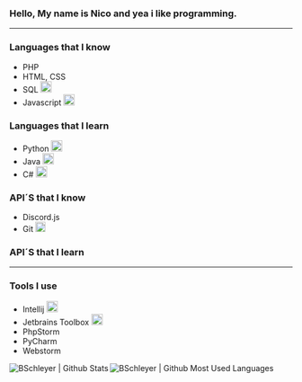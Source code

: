 ### Hello, My name is Nico and yea i like programming.
---
### Languages that I know
- PHP
- HTML, CSS
- SQL <img src="https://realm.io/assets/svg/icons/database/database.svg" alt="" width="20" heigth="20">
- Javascript <img src="https://www.stimulsoft.com/images/products/reports-js/description/logo.svg" alt="" width="20" heigth="20">

### Languages that I learn
- Python <img src="https://upload.wikimedia.org/wikipedia/commons/thumb/c/c3/Python-logo-notext.svg/768px-Python-logo-notext.svg.png" alt="" width="20" heigth="20">
- Java <img src="https://www.logolynx.com/images/logolynx/0a/0afbc6d4113a6aebd982ddbcc4d5eb91.jpeg" alt="" width="20" heigth="20">
- C# <img src="https://upload.wikimedia.org/wikipedia/commons/thumb/0/0d/C_Sharp_wordmark.svg/800px-C_Sharp_wordmark.svg.png" alt="" width="20" heigth="20">

### API´S that I know
- Discord.js
- Git <img src="https://www.netways.de/wp-content/uploads/2014/02/Git-Icon-1788C.png" alt="" width="18" heigth="18">

### API´S that I learn


---
### Tools I use
- Intellij <img src="https://upload.wikimedia.org/wikipedia/commons/thumb/d/d5/IntelliJ_IDEA_Logo.svg/1200px-IntelliJ_IDEA_Logo.svg.png" alt="" width="20" height="20">
- Jetbrains Toolbox <img src="https://resources.jetbrains.com/assets/marketo/newsletter/march2016/newsletter_promo.png" alt="" width="20" height="20">
- PhpStorm
- PyCharm
- Webstorm


<img align="left" alt="BSchleyer | Github Stats" src="https://github-readme-stats.vercel.app/api?username=BSchleyer&count_private=true&show_icons=true&hide_border=true5&bg_color=30,e96443,904e95&title_color=fff&text_color=fff" />
<img align="left" alt="BSchleyer | Github Most Used Languages" src="https://github-readme-stats.vercel.app/api/top-langs/?username=BSchleyer&count_private=true&show_icons=true&hide_border=true5&bg_color=30,e96443,904e95&title_color=fff&text_color=fff" />
